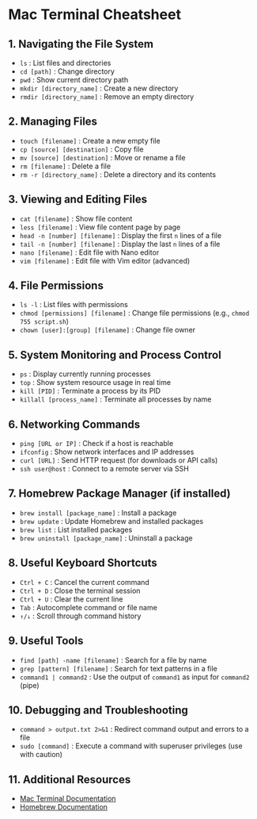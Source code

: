 # Mac Terminal Cheatsheet

## 1. Navigating the File System
- `ls` : List files and directories
- `cd [path]` : Change directory
- `pwd` : Show current directory path
- `mkdir [directory_name]` : Create a new directory
- `rmdir [directory_name]` : Remove an empty directory

## 2. Managing Files
- `touch [filename]` : Create a new empty file
- `cp [source] [destination]` : Copy file
- `mv [source] [destination]` : Move or rename a file
- `rm [filename]` : Delete a file
- `rm -r [directory_name]` : Delete a directory and its contents

## 3. Viewing and Editing Files
- `cat [filename]` : Show file content
- `less [filename]` : View file content page by page
- `head -n [number] [filename]` : Display the first `n` lines of a file
- `tail -n [number] [filename]` : Display the last `n` lines of a file
- `nano [filename]` : Edit file with Nano editor
- `vim [filename]` : Edit file with Vim editor (advanced)

## 4. File Permissions
- `ls -l` : List files with permissions
- `chmod [permissions] [filename]` : Change file permissions (e.g., `chmod 755 script.sh`)
- `chown [user]:[group] [filename]` : Change file owner

## 5. System Monitoring and Process Control
- `ps` : Display currently running processes
- `top` : Show system resource usage in real time
- `kill [PID]` : Terminate a process by its PID
- `killall [process_name]` : Terminate all processes by name

## 6. Networking Commands
- `ping [URL or IP]` : Check if a host is reachable
- `ifconfig` : Show network interfaces and IP addresses
- `curl [URL]` : Send HTTP request (for downloads or API calls)
- `ssh user@host` : Connect to a remote server via SSH

## 7. Homebrew Package Manager (if installed)
- `brew install [package_name]` : Install a package
- `brew update` : Update Homebrew and installed packages
- `brew list` : List installed packages
- `brew uninstall [package_name]` : Uninstall a package

## 8. Useful Keyboard Shortcuts
- `Ctrl + C` : Cancel the current command
- `Ctrl + D` : Close the terminal session
- `Ctrl + U` : Clear the current line
- `Tab` : Autocomplete command or file name
- `↑/↓` : Scroll through command history

## 9. Useful Tools
- `find [path] -name [filename]` : Search for a file by name
- `grep [pattern] [filename]` : Search for text patterns in a file
- `command1 | command2` : Use the output of `command1` as input for `command2` (pipe)
  
## 10. Debugging and Troubleshooting
- `command > output.txt 2>&1` : Redirect command output and errors to a file
- `sudo [command]` : Execute a command with superuser privileges (use with caution)
  
## 11. Additional Resources
- [Mac Terminal Documentation](https://ss64.com/osx/)
- [Homebrew Documentation](https://brew.sh/)
